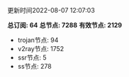更新时间2022-08-07 12:07:03

**总订阅: 64**
**总节点: 7288**
**有效节点: 2129**
- trojan节点: 94
- v2ray节点: 1752
- ssr节点: 5
- ss节点: 278
